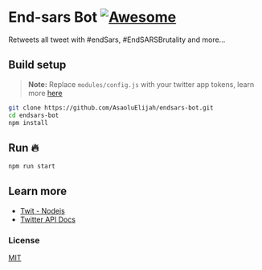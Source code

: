 # End-sars Bot [![Awesome](https://cdn.rawgit.com/sindresorhus/awesome/d7305f38d29fed78fa85652e3a63e154dd8e8829/media/badge.svg)](https://github.com/sindresorhus/awesome)

Retweets all tweet with #endSars, #EndSARSBrutality and more...

## Build setup

> **Note:** Replace `modules/config.js` with your twitter app tokens, learn more [here](https://developer.twitter.com/en/docs)

```bash
git clone https://github.com/AsaoluElijah/endsars-bot.git
cd endsars-bot
npm install
```

## Run 🔥

```bash
npm run start
```

## Learn more

- [Twit - Nodejs](https://github.com/ttezel/twit)
- [Twitter API Docs](https://developer.twitter.com/en/docs)

### License

[MIT](license.md)
